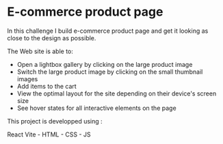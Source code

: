 # E-commerce product page

In this challenge I build e-commerce product page and get it looking as close to the design as possible.

The Web site is able to:

- Open a lightbox gallery by clicking on the large product image
- Switch the large product image by clicking on the small thumbnail images
- Add items to the cart
- View the optimal layout for the site depending on their device's screen size
- See hover states for all interactive elements on the page
<!-- - View the cart and remove items from it *not yet developper* -->
This project is developped using : 

React Vite - HTML - CSS - JS
